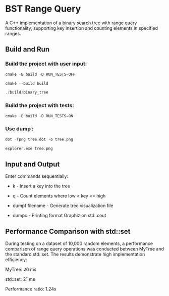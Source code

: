 # BST Range Query

A C++ implementation of a binary search tree with range query functionality, supporting key insertion and counting elements in specified ranges.

## Build and Run

### Build the project with user input:
```c
cmake -B build -D RUN_TESTS=OFF

cmake --build build

./build/binary_tree
```
### Build the project with tests:
```c
cmake -B build -D RUN_TESTS=ON
```
### Use dump :
```c
dot -Tpng tree.dot -o tree.png

explorer.exe tree.png
```

## Input and Output
Enter commands sequentially:

- k  <key> - Insert a key into the tree

- q <low> <high> - Count elements where low < key <= high

- dumpf filename - Generate tree visualization file

- dumpc  - Printing format Graphiz on  std::cout

##  Performance Comparison with std::set
During testing on a dataset of 10,000 random elements, a performance comparison of range query operations was conducted between MyTree and the standard std::set. The results demonstrate high implementation efficiency:

MyTree: 26 ms

std::set: 21 ms

Performance ratio: 1.24x
